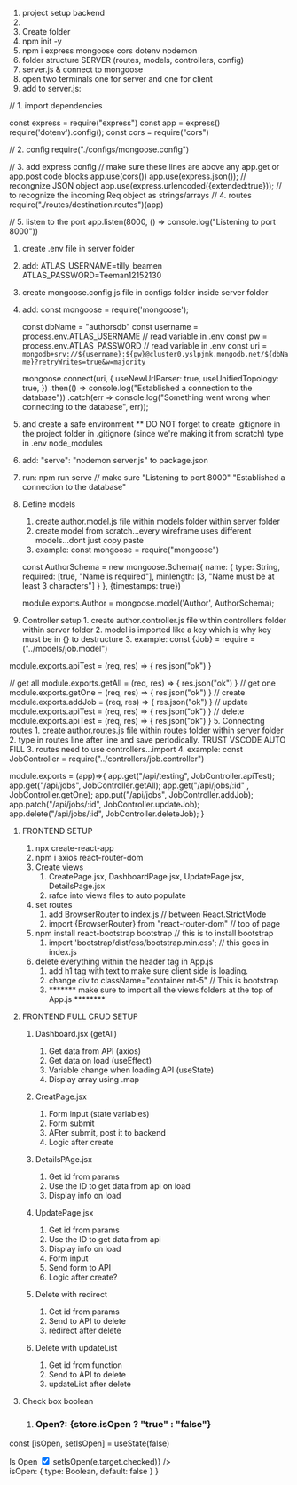 1. project setup backend
2. 
3. Create folder
4. npm init -y
5. npm i express mongoose cors dotenv nodemon
6. folder structure SERVER (routes, models, controllers, config)
7. server.js & connect to mongoose
8. open two terminals one for server and one for client
9. add to server.js:

// 1. import dependencies

const express = require("express")
const app = express()
require('dotenv').config();
const cors = require("cors")

// 2. config
require("./configs/mongoose.config")

// 3. add express config
// make sure these lines are above any app.get or app.post code blocks
app.use(cors())
app.use(express.json()); // recongnize JSON object
app.use(express.urlencoded({extended:true})); // to recognize the incoming Req object as strings/arrays
// 4. routes
require("./routes/destination.routes")(app)

 // 5. listen to the port
app.listen(8000, () => console.log("Listening to port 8000"))




1.  create .env file in server folder
2.  add:
        ATLAS_USERNAME=tilly_beamen
        ATLAS_PASSWORD=Teeman12152130
3.  create mongoose.config.js file in configs folder inside server folder
4.  add:
    const mongoose = require('mongoose');

    const dbName = "authorsdb"
    const username = process.env.ATLAS_USERNAME // read variable in .env
    const pw = process.env.ATLAS_PASSWORD // read variable in .env
    const uri = `mongodb+srv://${username}:${pw}@cluster0.yslpjmk.mongodb.net/${dbName}?retryWrites=true&w=majority`

    mongoose.connect(uri, {
    useNewUrlParser: true,
    useUnifiedTopology: true, 
})
    .then(() => console.log("Established a connection to the database"))
    .catch(err => console.log("Something went wrong when connecting to the database", err));

5. and create a safe environment
** DO NOT forget to create .gitignore in the project folder
in .gitignore (since we're making it from scratch) type in 
    .env
    node_modules

1.  add: "serve": "nodemon server.js" to package.json
2.  run: npm run serve // make sure "Listening to port 8000" "Established a connection to the database"
3.  Define models
    1. create author.model.js file within models folder within server folder
    2. create model from scratch...every wireframe uses different models...dont just copy paste
    3. example: 
    const mongoose = require("mongoose")

    const AuthorSchema = new mongoose.Schema({
        name: {
            type: String,
            required: [true, "Name is required"],
            minlength: [3, "Name must be at least 3 characters"]
        }
    }, {timestamps: true})

    module.exports.Author = mongoose.model('Author', AuthorSchema);

4.   Controller setup
    1. create author.controller.js file within controllers folder within server folder
    2. model is imported like a key which is why key must be in {} to destructure 
    3. example: 
   const {Job} = require = ("../models/job.model")

module.exports.apiTest = (req, res) => {
    res.json("ok")
}

// get all
module.exports.getAll = (req, res) => {
    res.json("ok")
}
// get one
module.exports.getOne = (req, res) => {
    res.json("ok")
}
// create
module.exports.addJob = (req, res) => {
    res.json("ok")
}
// update
module.exports.apiTest = (req, res) => {
    res.json("ok")
}
// delete
module.exports.apiTest = (req, res) => {
    res.json("ok")
}
5.    Connecting routes
    1. create author.routes.js file within routes folder within server folder
    2. type in routes line after line and save periodically. TRUST VSCODE AUTO FILL
    3. routes need to use controllers...import
    4. example: 
   const JobController = require("../controllers/job.controller")

module.exports = (app)=>{
    app.get("/api/testing", JobController.apiTest);
    app.get("/api/jobs", JobController.getAll);
    app.get("/api/jobs/:id" , JobController.getOne);
    app.put("/api/jobs", JobController.addJob);
    app.patch("/api/jobs/:id", JobController.updateJob);
    app.delete("/api/jobs/:id", JobController.deleteJob);
}

1.  FRONTEND SETUP
    1. npx create-react-app
    2. npm i axios react-router-dom
    3. Create views
       1. CreatePage.jsx, DashboardPage.jsx, UpdatePage.jsx, DetailsPage.jsx
       2. rafce into views files to auto populate
    4. set routes
       1. add BrowserRouter to index.js // between React.StrictMode
       2. import {BrowserRouter} from "react-router-dom" // top of page
    5. npm install react-bootstrap bootstrap // this is to install bootstrap
        1.  import 'bootstrap/dist/css/bootstrap.min.css'; // this goes in index.js
    6. delete everything within the header tag in App.js
       1. add h1 tag with text to make sure client side is loading.
       2. change div to className="container mt-5" // This is bootstrap
       3. ******* make sure to import all the views folders at the top of App.js ********
 
 
 2. FRONTEND FULL CRUD SETUP
    1. Dashboard.jsx (getAll)
       1. Get data from API (axios)
       2. Get data on load (useEffect)
       3. Variable change when loading API (useState)
       4. Display array using .map

    2. CreatPage.jsx
       1. Form input (state variables)
       2. Form submit
       3. AFter submit, post it to backend
       4. Logic after create

    3. DetailsPAge.jsx
       1. Get id from params
       2. Use the ID to get data from api on load
       3. Display info on load

    4. UpdatePage.jsx
       1. Get id from params
       2. Use the ID to get data from api
       3. Display info on load
       4. Form input
       5. Send form to API
       6. Logic after create?

    5. Delete with redirect
       1. Get id from params
       2. Send to API to delete
       3. redirect after delete

    6. Delete with updateList
       1. Get id from function
       2. Send to API to delete
       3. updateList after delete

3. Check box boolean 
   1. <h3>Open?: {store.isOpen ? "true" : "false"}</h3>
const [isOpen, setIsOpen] = useState(false)
<div>
          <label>Is Open</label>
          <input type="checkbox" name="isOpen" checked={isOpen}
            onChange={e => setIsOpen(e.target.checked)} />
        </div>
isOpen: {
            type: Boolean,
            default: false
        }
    }